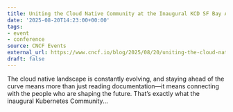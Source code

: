 ```yaml
---
title: Uniting the Cloud Native Community at the Inaugural KCD SF Bay Area
date: '2025-08-20T14:23:00+00:00'
tags:
- event
- conference
source: CNCF Events
external_url: https://www.cncf.io/blog/2025/08/20/uniting-the-cloud-native-community-at-the-inaugural-kcd-sf-bay-area/
draft: false
---
```

The cloud native landscape is constantly evolving, and staying ahead of the curve means more than just reading documentation—it means connecting with the people who are shaping the future. That’s exactly what the inaugural Kubernetes Community...
